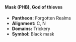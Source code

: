 #### Mask (PHB), God of thieves
- **Pantheon:** Forgotten Realms
- **Alignment:** C, N
- **Domains:** Trickery
- **Symbol:** Black mask